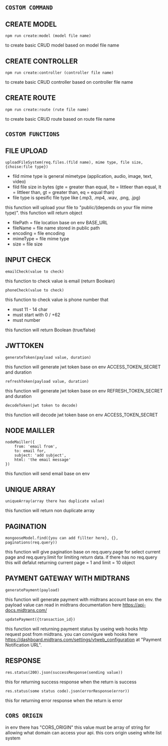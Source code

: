 ## **`COSTOM COMMAND`**

## **CREATE MODEL**

```
npm run create:model (model file name)
```

to create basic CRUD model based on model file name

## **CREATE CONTROLLER**

```
npm run create:controller (controller file name)
```

to create basic CRUD controller based on controller file name

## **CREATE ROUTE**

```
npm run create:route (rute file name)
```

to create basic CRUD route based on route file name

## **`COSTOM FUNCTIONS`**

## **FILE UPLOAD**

```
uploadFileSystem(req.files.(fild name), mime type, file size, {choise:file type})
```

- fild mime type is general mimetype (application, audio, image, text, video)
- fild file size in bytes (gte = greater than equal, lte = littleer than equal, lt = littleer than, gt = greater than, eq = equal than)
- file type is spesific file type like (.mp3, .mp4, .wav, .png, .jpg)

this function will upload your file to "public/(depends on your file mime type)". this function will return object

- filePath = file location base on env BASE_URL
- fileName = file name stored in public path
- encoding = file encoding
- mimeType = file mime type
- size = file size

## **INPUT CHECK**

```
emailCheck(value to check)
```

this function to check value is email (return Boolean)

```
phoneCheck(value to check)
```

this function to check value is phone number that

- must 11 - 14 char
- must start with 0 / +62
- must number

this function will return Boolean (true/false)

## **JWTTOKEN**

```
generateToken(payload value, duration)
```

this function will generate jwt token base on env ACCESS_TOKEN_SECRET and duration

```
refreshToken(payload value, duration)
```

this function will generate jwt token base on env REFRESH_TOKEN_SECRET and duration

```
decodeToken(jwt token to decode)
```

this function will decode jwt token base on env ACCESS_TOKEN_SECRET

## **NODE MAILLER**

```
nodeMailler({
    from: 'email from',
    to: email for,
    subject: 'add subject',
    html: 'the email message'
})
```

this function will send email base on env

## **UNIQUE ARRAY**

```
uniqueArray(array there has duplicate value)
```

this function will return non duplicate array

## **PAGINATION**

```
mongooseModel.find({you can add fillter here}, {}, paginations(req.query))
```

this function will give pagination base on req.query.page for select current page and req.query.limit for limiting return data.
if there has no req.query this will defalut returning current page = 1 and limit = 10 object

## **PAYMENT GATEWAY WITH MIDTRANS**

```
generatePayment(payload)
```

this function will generate payment with midtrans account base on env.
the payload value can read in midtrans documentation here https://api-docs.midtrans.com/

```
updatePayment({transaction_id})
```

this function will returning payment status by useing web hooks http request post from midtrans.
you can convigure web hooks here https://dashboard.midtrans.com/settings/vtweb_configuration at "Payment Notification URL".

## **RESPONSE**

```
res.status(200).json(successResponse(sending value))
```

this for returning success response when the return is success

```
res.status(some status code).json(errorResponse(error))
```

this for returning error response when the return is error

## **`CORS ORIGIN`**

in env there has "CORS_ORIGIN" this value must be array of string for allowing what domain can access your api.
this cors origin useing white list system
